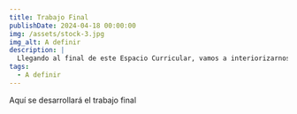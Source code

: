 ```yaml
---
title: Trabajo Final
publishDate: 2024-04-18 00:00:00
img: /assets/stock-3.jpg
img_alt: A definir
description: |
  Llegando al final de este Espacio Curricular, vamos a interiorizarnos de temas tales como los espacios informales de aprendizaje, las escuelas alternativas, la deslocalización de los saberes y la ubicuidad que posibilitan las nuevas tecnologías.
tags:
  - A definir
---
```


Aquí se desarrollará el trabajo final
